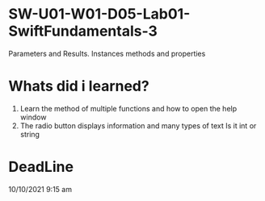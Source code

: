 # SW-U01-W01-D05-Lab01-SwiftFundamentals-3
Parameters and Results. Instances methods and properties
# Whats did i learned?
1. Learn the method of multiple functions and how to open the help window
2. The radio button displays information and many types of text Is it int or string 


# DeadLine
10/10/2021 9:15 am
